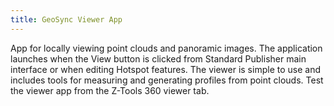 ```yaml
---
title: GeoSync Viewer App
---
```

			
App for locally viewing point clouds and panoramic images.  The application launches when the View button is clicked from Standard Publisher main interface or when editing Hotspot features. The viewer is simple to use and includes tools for measuring and generating profiles from point clouds.  Test the viewer app from the Z-Tools 360 viewer tab.      